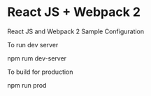 # React JS + Webpack 2
React JS and Webpack 2 Sample Configuration

To run dev server 

npm rum dev-server


To build for production 

npm run prod
